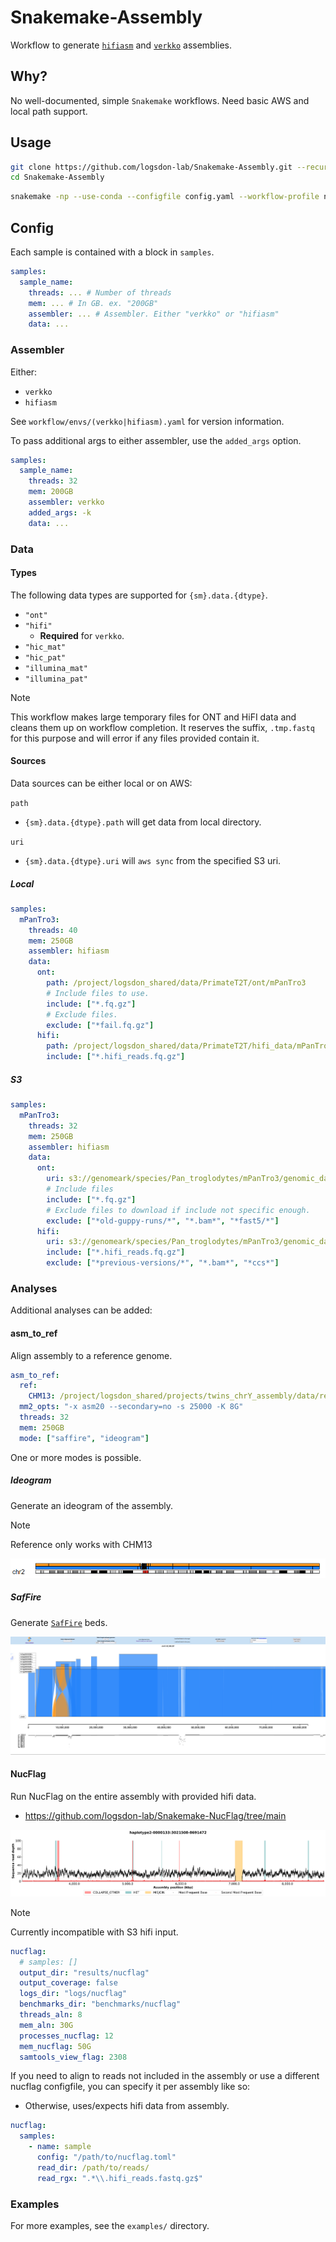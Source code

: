 # Snakemake-Assembly
Workflow to generate [`hifiasm`](https://github.com/chhylp123/hifiasm) and [`verkko`](https://github.com/marbl/verkko) assemblies.

## Why?
No well-documented, simple `Snakemake` workflows.
Need basic AWS and local path support.


## Usage
```bash
git clone https://github.com/logsdon-lab/Snakemake-Assembly.git --recursive
cd Snakemake-Assembly
```

```bash
snakemake -np --use-conda --configfile config.yaml --workflow-profile none
```


## Config
Each sample is contained with a block in `samples`.
```yaml
samples:
  sample_name:
    threads: ... # Number of threads
    mem: ... # In GB. ex. "200GB"
    assembler: ... # Assembler. Either "verkko" or "hifiasm"
    data: ...
```

### Assembler
Either:
* `verkko`
* `hifiasm`

See `workflow/envs/(verkko|hifiasm).yaml` for version information.

To pass additional args to either assembler, use the `added_args` option.

```yaml
samples:
  sample_name:
    threads: 32
    mem: 200GB
    assembler: verkko
    added_args: -k
    data: ...
```

### Data

#### Types
The following data types are supported for `{sm}.data.{dtype}`.
* `"ont"`
* `"hifi"`
  * **Required** for `verkko`.
* `"hic_mat"`
* `"hic_pat"`
* `"illumina_mat"`
* `"illumina_pat"`

> [!NOTE]
> This workflow makes large temporary files for ONT and HiFI data and cleans them up on workflow completion. 
> It reserves the suffix, `.tmp.fastq` for this purpose and will error if any files provided contain it.

#### Sources
Data sources can be either local or on AWS:

`path`
* `{sm}.data.{dtype}.path` will get data from local directory.

`uri`
* `{sm}.data.{dtype}.uri` will `aws sync` from the specified S3 uri.

##### Local
```yaml
samples:
  mPanTro3:
    threads: 40
    mem: 250GB
    assembler: hifiasm
    data:
      ont:
        path: /project/logsdon_shared/data/PrimateT2T/ont/mPanTro3
        # Include files to use.
        include: ["*.fq.gz"]
        # Exclude files.
        exclude: ["*fail.fq.gz"]
      hifi:
        path: /project/logsdon_shared/data/PrimateT2T/hifi_data/mPanTro3
        include: ["*.hifi_reads.fq.gz"]
```

##### S3
```yaml
samples:
  mPanTro3:
    threads: 32
    mem: 250GB
    assembler: hifiasm
    data:
      ont:
        uri: s3://genomeark/species/Pan_troglodytes/mPanTro3/genomic_data/ont/
        # Include files
        include: ["*.fq.gz"]
        # Exclude files to download if include not specific enough.
        exclude: ["*old-guppy-runs/*", "*.bam*", "*fast5/*"]
      hifi:
        uri: s3://genomeark/species/Pan_troglodytes/mPanTro3/genomic_data/pacbio_hifi/
        include: ["*.hifi_reads.fq.gz"]
        exclude: ["*previous-versions/*", "*.bam*", "*ccs*"]
```

### Analyses
Additional analyses can be added:

#### asm_to_ref
Align assembly to a reference genome.

```yaml
asm_to_ref:
  ref:
    CHM13: /project/logsdon_shared/projects/twins_chrY_assembly/data/reference/T2T-CHM13v2.fasta
  mm2_opts: "-x asm20 --secondary=no -s 25000 -K 8G"
  threads: 32
  mem: 250GB
  mode: ["saffire", "ideogram"]
```

One or more modes is possible.

##### Ideogram
Generate an ideogram of the assembly.

> [!NOTE]
> Reference only works with CHM13

![](docs/ideogram.png)


##### SafFire
Generate [`SafFire`](https://github.com/mrvollger/SafFire) beds.

![](docs/saffire.png)

#### NucFlag
Run NucFlag on the entire assembly with provided hifi data.
* https://github.com/logsdon-lab/Snakemake-NucFlag/tree/main

![](docs/nucflag.png)

> [!NOTE]
> Currently incompatible with S3 hifi input.

```yaml
nucflag:
  # samples: []
  output_dir: "results/nucflag"
  output_coverage: false
  logs_dir: "logs/nucflag"
  benchmarks_dir: "benchmarks/nucflag"
  threads_aln: 8
  mem_aln: 30G
  processes_nucflag: 12
  mem_nucflag: 50G
  samtools_view_flag: 2308
```

If you need to align to reads not included in the assembly or use a different nucflag configfile, you can specify it per assembly like so:
* Otherwise, uses/expects hifi data from assembly.
```yaml
nucflag:
  samples:
    - name: sample
      config: "/path/to/nucflag.toml"
      read_dir: /path/to/reads/
      read_rgx: ".*\\.hifi_reads.fastq.gz$"
```

### Examples
For more examples, see the `examples/` directory.
